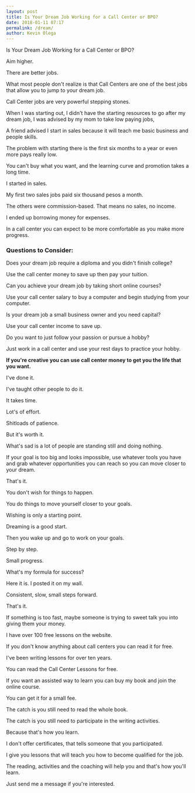```yaml
--- 
layout: post 
title: Is Your Dream Job Working for a Call Center or BPO?
date: 2018-01-11 07:17
permalink: /dream/ 
author: Kevin Olega 
--- 
```


Is Your Dream Job Working for a Call Center or BPO?

Aim higher.

There are better jobs.

What most people don't realize is that Call Centers are one of the best jobs that allow you to jump to your dream job.

Call Center jobs are very powerful stepping stones.

When I was starting out, I didn't have the starting resources to go after my dream job, I was advised by my mom to take low paying jobs, 

A friend advised I start in sales because it will teach me basic business and people skills.

The problem with starting there is the first six months to a year or even more pays really low.

You can't buy what you want, and the learning curve and promotion takes a long time.

I started in sales.

My first two sales jobs paid six thousand pesos a month.

The others were commission-based. That means no sales, no income.

I ended up borrowing money for expenses.

In a call center you can expect to be more comfortable as you make more progress.

### Questions to Consider:

Does your dream job require a diploma and you didn't finish college?

Use the call center money to save up then pay your tuition.

Can you achieve your dream job by taking short online courses?

Use your call center salary to buy a computer and begin studying from your computer.

Is your dream job a small business owner and you need capital?

Use your call center income to save up.

Do you want to just follow your passion or pursue a hobby?

Just work in a call center and use your rest days to practice your hobby.



**If you're creative you can use call center money to get you the life that you want.**

I've done it. 

I've taught other people to do it.

It takes time.

Lot's of effort.

Shitloads of patience.

But it's worth it.

What's sad is a lot of people are standing still and doing nothing.

If your goal is too big and looks impossible, use whatever tools you have and grab whatever opportunities you can reach so you can move closer to your dream.

That's it.

You don't wish for things to happen. 

You do things to move yourself closer to your goals.

Wishing is only a starting point.

Dreaming is a good start.

Then you wake up and go to work on your goals.

Step by step. 

Small progress.

What's my formula for success?

Here it is. I posted it on my wall.

Consistent, slow, small steps forward.

That's it. 

If something is too fast, maybe someone is trying to sweet talk you into giving them your money.

I have over 100 free lessons on the website.

If you don't know anything about call centers you can read it for free.

I've been writing lessons for over ten years.

You can read the Call Center Lessons for free.

If you want an assisted way to learn you can buy my book and join the online course.

You can get it for a small fee.

The catch is you still need to read the whole book.

The catch is you still need to participate in the writing activities.

Because that's how you learn.

I don't offer certificates, that tells someone that you participated.

I give you lessons that will teach you how to become qualified for the job.

The reading, activities and the coaching will help you and that's how you'll learn.

Just send me a message if you're interested.

